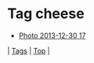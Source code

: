 <!--
title: Tag cheese
date: 2020-06-28T15:26:59.176Z
tags:
-->
# Tag cheese

 * [Photo 2013-12-30 17](71649710454.md)

| [Tags](tags.md) | [Top](index.md) |
